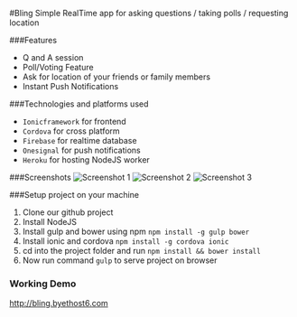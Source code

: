 #Bling
Simple RealTime app for asking questions / taking polls / requesting location

###Features
* Q and A session
* Poll/Voting Feature
* Ask for location of your friends or family members
* Instant Push Notifications  

###Technologies and platforms used
* `Ionicframework` for frontend
* `Cordova` for cross platform
* `Firebase` for realtime database
* `Onesignal` for push notifications
* `Heroku` for hosting NodeJS worker

###Screenshots
![Screenshot 1](https://i.imgsafe.org/d46ea97.jpg)
![Screenshot 2](https://i.imgsafe.org/d205846.jpg)
![Screenshot 3](https://i.imgsafe.org/cf59cdc.jpg)

###Setup project on your machine
1. Clone our github project
2. Install NodeJS
3. Install gulp and bower using npm `npm install -g gulp bower`
4. Install ionic and cordova `npm install -g cordova ionic`
5. cd into the project folder and run `npm install && bower install`
6. Now run command `gulp` to serve project on browser

### Working Demo
http://bling.byethost6.com
